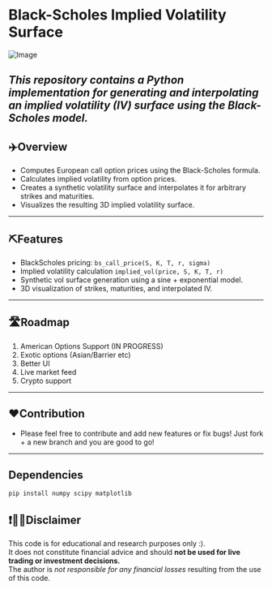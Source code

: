 # Black-Scholes Implied Volatility Surface

![Image](https://github.com/user-attachments/assets/c9b7b912-346d-463a-aa76-d7d09bb38c23)

*This repository contains a Python implementation for generating and interpolating an implied volatility (IV) surface using the Black-Scholes model.*
---

## ✈️Overview

- Computes European call option prices using the Black-Scholes formula.
- Calculates implied volatility from option prices.
- Creates a synthetic volatility surface and interpolates it for arbitrary strikes and maturities.
- Visualizes the resulting 3D implied volatility surface.

---

## ⛏️Features

- BlackScholes pricing: `bs_call_price(S, K, T, r, sigma)`
- Implied volatility calculation `implied_vol(price, S, K, T, r)`
- Synthetic vol surface generation using a sine + exponential model.
- 3D visualization of strikes, maturities, and interpolated IV.

---

## 🛣️Roadmap

1) American Options Support (IN PROGRESS)
2) Exotic options (Asian/Barrier etc)
3) Better UI
4) Live market feed
5) Crypto support

---

## ❤️Contribution
- Please feel free to contribute and add new features or fix bugs! Just fork + a new branch and you are good to go!

---

## Dependencies

```bash
pip install numpy scipy matplotlib
```

## ❗🙏🏼Disclaimer

This code is for educational and research purposes only :).  
It does not constitute financial advice and should **not be used for live trading or investment decisions.**  
The author is *not responsible for any financial losses* resulting from the use of this code.
